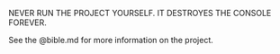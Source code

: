 NEVER RUN THE PROJECT YOURSELF. IT DESTROYES THE CONSOLE FOREVER.



See the @bible.md for more information on the project. 

